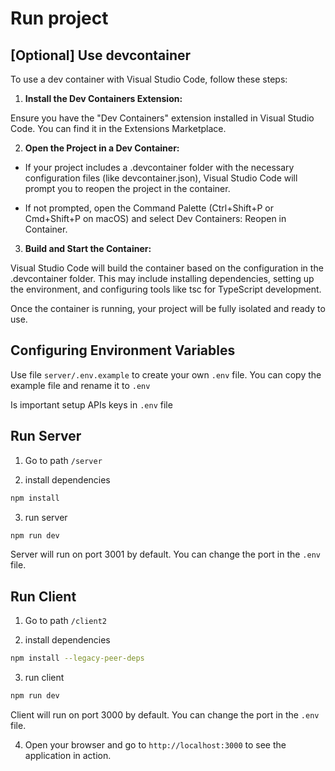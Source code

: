 # Run project


## [Optional] Use devcontainer

To use a dev container with Visual Studio Code, follow these steps:

1. **Install the Dev Containers Extension:**

 Ensure you have the "Dev Containers" extension installed in Visual Studio Code. You can find it in the Extensions Marketplace.

2. **Open the Project in a Dev Container:**

- If your project includes a .devcontainer folder with the necessary configuration files (like devcontainer.json), Visual Studio Code will prompt you to reopen the project in the container.

- If not prompted, open the Command Palette (Ctrl+Shift+P or Cmd+Shift+P on macOS) and select Dev Containers: Reopen in Container.


3. **Build and Start the Container:**

Visual Studio Code will build the container based on the configuration in the .devcontainer folder. This may include installing dependencies, setting up the environment, and configuring tools like tsc for TypeScript development.

Once the container is running, your project will be fully isolated and ready to use.


## Configuring Environment Variables

Use file `server/.env.example` to create your own `.env` file. You can copy the example file and rename it to `.env`

Is important setup APIs keys in `.env` file


## Run Server

1. Go to path `/server` 

2. install dependencies

```bash
npm install
```
3. run server

```bash
npm run dev
```
Server will run on port 3001 by default. You can change the port in the `.env` file.


## Run Client

1. Go to path `/client2`

2. install dependencies

```bash
npm install --legacy-peer-deps
```

3. run client

```bash
npm run dev
```

Client will run on port 3000 by default. You can change the port in the `.env` file.

4. Open your browser and go to `http://localhost:3000` to see the application in action.